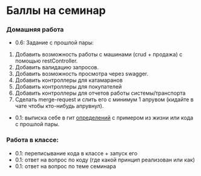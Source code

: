 # Баллы на семинар
### Домашняя работа
* 0.6: Задание с прошлой пары:
1. Добавить возможность работы с машинами (crud + продажа) с помощью restController.
2. Добавить валидацию запросов.
3. Добавить возможность просмотра через swagger.
4. Добавить контроллеры для катамаранов
5. Добавить контроллеры для покупателей
6. Добавить контроллеры для отчетов работы системы/транспорта
7. Сделать merge-request и слить его с минимум 1 апрувом (кидайте в чате чтобы кто-нибудь апрувнул).

* 0.1: выписка себе в гит [определений](../practise-9/DEFINITIONS.md) с примером из жизни или кода с прошлой пары.
### Работа в классе:
* 0.1: переписывание кода в классе + запуск его 
* 0.1: ответ на вопрос по коду (где какой принцип реализован или как) 
* 0.1: ответ на вопрос по теме семинара